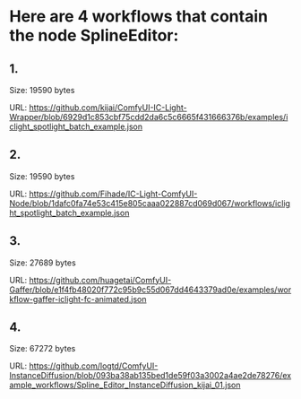 # Here are 4 workflows that contain the node SplineEditor:

## 1. 

Size: 19590 bytes

URL: https://github.com/kijai/ComfyUI-IC-Light-Wrapper/blob/6929d1c853cbf75cdd2da6c5c6665f431666376b/examples/iclight_spotlight_batch_example.json

## 2. 

Size: 19590 bytes

URL: https://github.com/Fihade/IC-Light-ComfyUI-Node/blob/1dafc0fa74e53c415e805caaa022887cd069d067/workflows/iclight_spotlight_batch_example.json

## 3. 

Size: 27689 bytes

URL: https://github.com/huagetai/ComfyUI-Gaffer/blob/e1f4fb48020f772c95b9c55d067dd4643379ad0e/examples/workflow-gaffer-iclight-fc-animated.json

## 4. 

Size: 67272 bytes

URL: https://github.com/logtd/ComfyUI-InstanceDiffusion/blob/093ba38ab135bed1de59f03a3002a4ae2de78276/example_workflows/Spline_Editor_InstanceDiffusion_kijai_01.json

